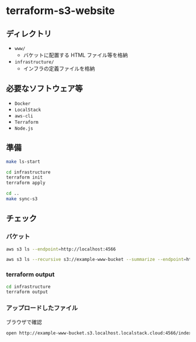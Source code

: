 # terraform-s3-website

## ディレクトリ

- `www/`
  - バケットに配置する HTML ファイル等を格納
- `infrastructure/`
  - インフラの定義ファイルを格納

## 必要なソフトウェア等

- `Docker`
- `LocalStack`
- `aws-cli`
- `Terraform`
- `Node.js`

## 準備

```bash
make ls-start

cd infrastructure
terraform init
terraform apply

cd ..
make sync-s3
```

## チェック

### バケット

```bash
aws s3 ls --endpoint=http://localhost:4566

aws s3 ls --recursive s3://example-www-bucket --summarize --endpoint=http://localhost:4566
```

### terraform output

```bash
cd infrastructure
terraform output
```

### アップロードしたファイル

ブラウザで確認

```bash
open http://example-www-bucket.s3.localhost.localstack.cloud:4566/index.html
```
